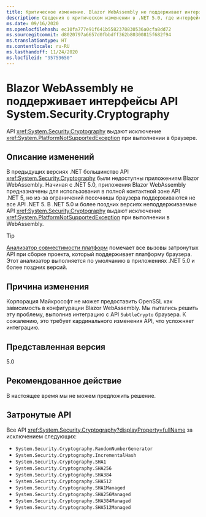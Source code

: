 ```yaml
---
title: Критическое изменение. Blazor WebAssembly не поддерживает интерфейсы API System.Security.Cryptography
description: Сведения о критическом изменении в .NET 5.0, где интерфейсы API шифрования выдают исключение при запуске в браузере.
ms.date: 09/16/2020
ms.openlocfilehash: ec10fa777e91f641b5582378830536a0cfa8dd72
ms.sourcegitcommit: d8020797a6657d0fbbdff362b80300815f682f94
ms.translationtype: HT
ms.contentlocale: ru-RU
ms.lasthandoff: 11/24/2020
ms.locfileid: "95759650"
---
```

# <a name="systemsecuritycryptography-apis-not-supported-on-blazor-webassembly"></a>Blazor WebAssembly не поддерживает интерфейсы API System.Security.Cryptography

API <xref:System.Security.Cryptography> выдают исключение <xref:System.PlatformNotSupportedException> при выполнении в браузере.

## <a name="change-description"></a>Описание изменений

В предыдущих версиях .NET большинство API <xref:System.Security.Cryptography> были недоступны приложениям Blazor WebAssembly. Начиная с .NET 5.0, приложения Blazor WebAssembly предназначены для использования в полной контактной зоне API .NET 5, но из-за ограничений песочницы браузера поддерживаются не все API .NET 5. В .NET 5.0 и более поздних версиях неподдерживаемые API <xref:System.Security.Cryptography> выдают исключение <xref:System.PlatformNotSupportedException> при выполнении в WebAssembly.

> [!TIP]
> [Анализатор совместимости платформ](../../code-analysis/5.0/ca1416-platform-compatibility-analyzer.md) помечает все вызовы затронутых API при сборке проекта, который поддерживает платформу браузера. Этот анализатор выполняется по умолчанию в приложениях .NET 5.0 и более поздних версий.

## <a name="reason-for-change"></a>Причина изменения

Корпорация Майкрософт не может предоставить OpenSSL как зависимость в конфигурации Blazor WebAssembly. Мы пытались решить эту проблему, выполнив интеграцию с API `SubtleCrypto` браузера. К сожалению, это требует кардинального изменения API, что усложняет интеграцию.

## <a name="version-introduced"></a>Представленная версия

5.0

## <a name="recommended-action"></a>Рекомендованное действие

В настоящее время мы не можем предложить решение.

## <a name="affected-apis"></a>Затронутые API

Все API <xref:System.Security.Cryptography?displayProperty=fullName> за исключением следующих:

- `System.Security.Cryptography.RandomNumberGenerator`
- `System.Security.Cryptography.IncrementalHash`
- `System.Security.Cryptography.SHA1`
- `System.Security.Cryptography.SHA256`
- `System.Security.Cryptography.SHA384`
- `System.Security.Cryptography.SHA512`
- `System.Security.Cryptography.SHA1Managed`
- `System.Security.Cryptography.SHA256Managed`
- `System.Security.Cryptography.SHA384Managed`
- `System.Security.Cryptography.SHA512Managed`

<!--

### Affected APIs

- `T:System.Security.Cryptography`

### Category

- ASP.NET Core
- Cryptography

-->

